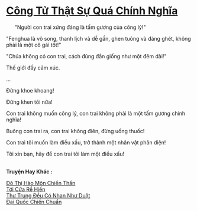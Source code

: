 <a href="https://truyentiki.com/cong-tu-that-su-qua-chinh-nghia.33734/" title="Công Tử Thật Sự Quá Chính Nghĩa"><h1>Công Tử Thật Sự Quá Chính Nghĩa</h1></a><div style="display:table"><img align="right" style="float: left; padding: 10px;" src="https://truyentiki.com/images/story/200x260/33734.jpg" alt="">"Người con trai xứng đáng là tấm gương của công lý!" <p></p> "Fenghua là vô song, thanh lịch và dễ gần, ghen tuông và đáng ghét, không phải là một cô gái tốt!" <p></p> "Chúa không có con trai, cách đúng đắn giống như một đêm dài!" <p></p> Thế giới đầy cảm xúc. <p></p> ... <p></p> Đừng khoe khoang! <p></p> Đừng khen tôi nữa! <p></p> Con trai không muốn công lý, con trai không phải là một tấm gương chính nghĩa! <p></p> Buông con trai ra, con trai không điên, đừng uống thuốc! <p></p> Con trai tôi muốn làm điều xấu, trở thành một nhân vật phản diện! <p></p> Tôi xin bạn, hãy để con trai tôi làm một điều xấu!</div><p><br><b>Truyện Hay Khác :</b></p><a href="https://truyentiki.com/do-thi-hao-mon-chien-than.33733/" alt="Đô Thị Hào Môn Chiến Thần">Đô Thị Hào Môn Chiến Thần</a><br/><a href="https://github.com/nownovels/top500/tree/master/truyenhay/33842/" alt="Tới Cửa Rể Hiền">Tới Cửa Rể Hiền</a><br/><a href="https://github.com/nownovels/top500/tree/master/truyenhay/33879/" alt="Thư Trung Đều Có Nhan Như Duật">Thư Trung Đều Có Nhan Như Duật</a><br/><a href="https://github.com/nownovels/top500/tree/master/truyenhay/33824/" alt="Đại Quốc Chiến Chuẩn">Đại Quốc Chiến Chuẩn</a><br/>